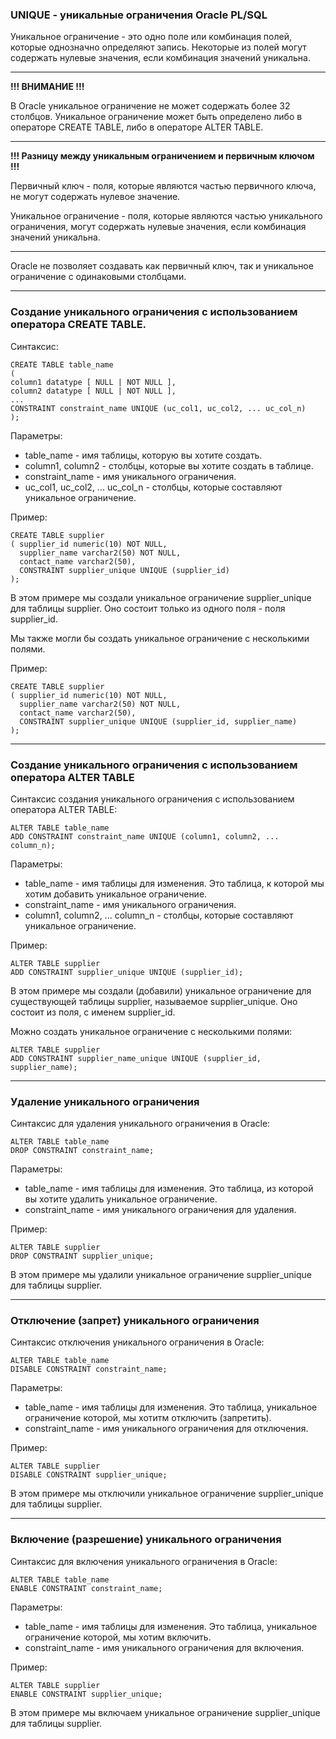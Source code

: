 ### UNIQUE - уникальные ограничения Oracle PL/SQL

Уникальное ограничение - это одно поле или комбинация полей, которые 
однозначно определяют запись. Некоторые из полей могут содержать нулевые 
значения, если комбинация значений уникальна.

---
**!!! ВНИМАНИЕ !!!**

В Oracle уникальное ограничение не может содержать более 32 столбцов.
Уникальное ограничение может быть определено либо в операторе CREATE TABLE, 
либо в операторе ALTER TABLE.

---
**!!! Разницу между уникальным ограничением и первичным ключом !!!**

Первичный ключ - поля, которые являются частью первичного ключа, не могут 
содержать нулевое значение.

Уникальное ограничение - поля, которые являются частью уникального ограничения, 
могут содержать нулевые значения, если комбинация значений уникальна.

---
Oracle не позволяет создавать как первичный ключ, так и уникальное ограничение 
с одинаковыми столбцами.

---
### Создание уникального ограничения с использованием оператора CREATE TABLE.

Синтаксис:

    CREATE TABLE table_name
    (
    column1 datatype [ NULL | NOT NULL ],
    column2 datatype [ NULL | NOT NULL ],
    ...
    CONSTRAINT constraint_name UNIQUE (uc_col1, uc_col2, ... uc_col_n)
    );

Параметры:
- table_name - имя таблицы, которую вы хотите создать.
- column1, column2 - столбцы, которые вы хотите создать в таблице.
- constraint_name - имя уникального ограничения.
- uc_col1, uc_col2, ... uc_col_n - столбцы, которые составляют уникальное ограничение.

Пример:

    CREATE TABLE supplier
    ( supplier_id numeric(10) NOT NULL,
      supplier_name varchar2(50) NOT NULL,
      contact_name varchar2(50),
      CONSTRAINT supplier_unique UNIQUE (supplier_id)
    );

В этом примере мы создали уникальное ограничение supplier_unique для таблицы supplier. 
Оно состоит только из одного поля - поля supplier_id.

Мы также могли бы создать уникальное ограничение с несколькими полями.

Пример:

    CREATE TABLE supplier
    ( supplier_id numeric(10) NOT NULL,
      supplier_name varchar2(50) NOT NULL,
      contact_name varchar2(50),
      CONSTRAINT supplier_unique UNIQUE (supplier_id, supplier_name)
    );

---
### Создание уникального ограничения с использованием оператора ALTER TABLE

Синтаксис создания уникального ограничения с использованием оператора ALTER TABLE:

    ALTER TABLE table_name
    ADD CONSTRAINT constraint_name UNIQUE (column1, column2, ... column_n);

Параметры:
- table_name - имя таблицы для изменения. Это таблица, к которой мы хотим добавить 
               уникальное ограничение.
- constraint_name - имя уникального ограничения.
- column1, column2, ... column_n - столбцы, которые составляют уникальное ограничение.

Пример:

    ALTER TABLE supplier
    ADD CONSTRAINT supplier_unique UNIQUE (supplier_id);

В этом примере мы создали (добавили) уникальное ограничение для существующей таблицы 
supplier, называемое supplier_unique. Оно состоит из поля, с именем supplier_id.

Можно создать уникальное ограничение с несколькими полями:

    ALTER TABLE supplier
    ADD CONSTRAINT supplier_name_unique UNIQUE (supplier_id, supplier_name);

---
### Удаление уникального ограничения

Синтаксис для удаления уникального ограничения в Oracle:

    ALTER TABLE table_name
    DROP CONSTRAINT constraint_name;

Параметры:
- table_name - имя таблицы для изменения. Это таблица, из которой вы хотите удалить 
               уникальное ограничение.
- constraint_name - имя уникального ограничения для удаления.

Пример:

    ALTER TABLE supplier
    DROP CONSTRAINT supplier_unique;

В этом примере мы удалили уникальное ограничение supplier_unique для таблицы supplier.

---
### Отключение (запрет) уникального ограничения

Синтаксис отключения уникального ограничения в Oracle:

    ALTER TABLE table_name
    DISABLE CONSTRAINT constraint_name;

Параметры:
- table_name - имя таблицы для изменения. Это таблица, уникальное ограничение которой, 
               мы хотитм отключить (запретить).
- constraint_name - имя уникального ограничения для отключения.

Пример:

    ALTER TABLE supplier
    DISABLE CONSTRAINT supplier_unique;

В этом примере мы отключили уникальное ограничение supplier_unique для таблицы supplier.

---
### Включение (разрешение) уникального ограничения

Синтаксис для включения уникального ограничения в Oracle:

    ALTER TABLE table_name
    ENABLE CONSTRAINT constraint_name;

Параметры:
- table_name - имя таблицы для изменения. Это таблица, уникальное ограничение которой, 
               мы хотим включить.
- constraint_name - имя уникального ограничения для включения.

Пример:

    ALTER TABLE supplier
    ENABLE CONSTRAINT supplier_unique;

В этом примере мы включаем уникальное ограничение supplier_unique для таблицы supplier.
